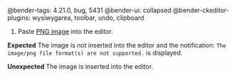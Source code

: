 @bender-tags: 4.21.0, bug, 5431
@bender-ui: collapsed
@bender-ckeditor-plugins: wysiwygarea, toolbar, undo, clipboard

1. Paste [PNG image](%BASE_PATH%_assets/logo.png) into the editor.

**Expected** The image is not inserted into the editor and the notification: `The image/png file format(s) are not supported.` is displayed.

**Unexpected** The image is inserted into the editor.
